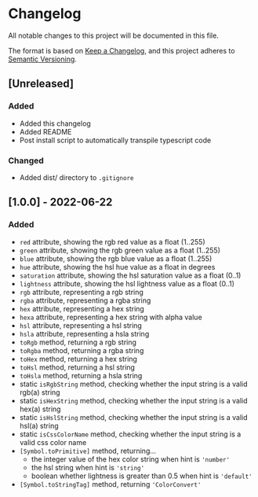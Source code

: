 # Changelog
All notable changes to this project will be documented in this file.

The format is based on [Keep a Changelog](https://keepachangelog.com/en/1.0.0/),
and this project adheres to [Semantic Versioning](https://semver.org/spec/v2.0.0.html).

## [Unreleased]
### Added
- Added this changelog
- Added README
- Post install script to automatically transpile typescript code

### Changed
- Added dist/ directory to `.gitignore`

## [1.0.0] - 2022-06-22
### Added
- `red` attribute, showing the rgb red value as a float (1..255)
- `green` attribute, showing the rgb green value as a float (1..255)
- `blue` attribute, showing the rgb blue value as a float (1..255)
- `hue` attribute, showing the hsl hue value as a float in degrees
- `saturation` attribute, showing the hsl saturation value as a float (0..1)
- `lightness` attribute, showing the hsl lightness value as a float (0..1)
- `rgb` attribute, representing a rgb string
- `rgba` attribute, representing a rgba string
- `hex` attribute, representing a hex string
- `hexa` attribute, representing a hex string with alpha value
- `hsl` attribute, representing a hsl string
- `hsla` attribute, representing a hsla string
- `toRgb` method, returning a rgb string
- `toRgba` method, returning a rgba string
- `toHex` method, returning a hex string
- `toHsl` method, returning a hsl string
- `toHsla` method, returning a hsla string
- static `isRgbString` method, checking whether the input string is a valid rgb(a) string
- static `isHexString` method, checking whether the input string is a valid hex(a) string
- static `isHslString` method, checking whether the input string is a valid hsl(a) string
- static `isCssColorName` method, checking whether the input string is a valid css color name
- `[Symbol.toPrimitive]` method, returning…
  - the integer value of the hex color string when hint is `'number'`
  - the hsl string when hint is `'string'`
  - boolean whether lightness is greater than 0.5 when hint is `'default'`
- `[Symbol.toStringTag]` method, returning `'ColorConvert'`

